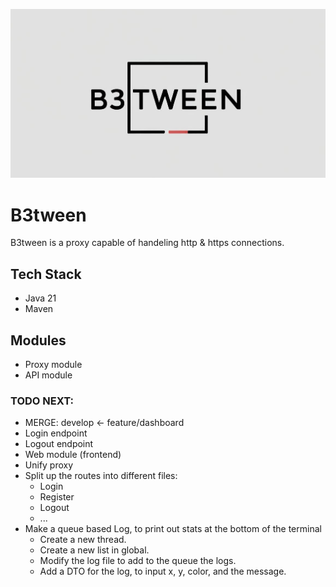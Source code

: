 <p align="center">
   <img src="./B3.jpg">
</p>

# B3tween
B3tween is a proxy capable of handeling http & https connections.

## Tech Stack
- Java 21
- Maven

## Modules
- Proxy module
- API module

### TODO NEXT:
- MERGE: develop <- feature/dashboard
- Login endpoint
- Logout endpoint
- Web module (frontend)
- Unify proxy
- Split up the routes into different files:
     - Login
     - Register
     - Logout
     - ...
- Make a queue based Log, to print out stats at the bottom of the terminal
     - Create a new thread.
     - Create a new list in global.
     - Modify the log file to add to the queue the logs.
     - Add a DTO for the log, to input x, y, color, and the message.
